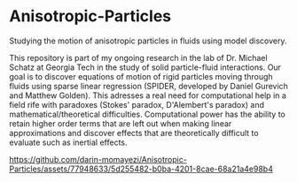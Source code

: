 # Anisotropic-Particles
Studying the motion of anisotropic particles in fluids using model discovery.

This repository is part of my ongoing research in the lab of Dr. Michael Schatz at Georgia Tech in the study of solid particle-fluid interactions. Our goal is to discover equations of motion of rigid particles moving through fluids using sparse linear regression (SPIDER, developed by Daniel Gurevich and Matthew Golden). This adresses a real need for computational help in a field rife with paradoxes (Stokes' paradox, D'Alembert's paradox) and mathematical/theoretical difficulties. Computational power has the ability to retain higher order terms that are left out when making linear approximations and discover effects that are theoretically difficult to evaluate such as inertial effects. 


https://github.com/darin-momayezi/Anisotropic-Particles/assets/77948633/5d255482-b0ba-4201-8cae-68a21a4e98b4

